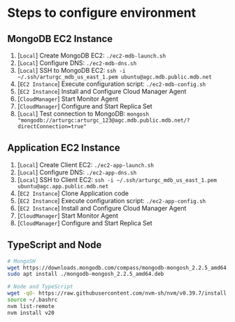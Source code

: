 # Steps to configure environment

## MongoDB EC2 Instance

1. [`Local`] Create MongoDB EC2: `./ec2-mdb-launch.sh`
1. [`Local`] Configure DNS: `./ec2-mdb-dns.sh`
1. [`Local`] SSH to MongoDB EC2: `ssh -i ~/.ssh/arturgc_mdb_us_east_1.pem ubuntu@agc.mdb.public.mdb.net`
1. [`EC2 Instance`] Execute configuration script: `./ec2-mdb-config.sh`
1. [`EC2 Instance`] Install and Configure Cloud Manager Agent
1. [`CloudManager`] Start Monitor Agent
1. [`CloudManager`] Configure and Start Replica Set
1. [`Local`] Test connection to MongoDB: `mongosh "mongodb://arturgc:arturgc_123@agc.mdb.public.mdb.net/?directConnection=true"`

## Application EC2 Instance

1. [`Local`] Create Client EC2: `./ec2-app-launch.sh`
1. [`Local`] Configure DNS: `./ec2-app-dns.sh`
1. [`Local`] SSH to Client EC2: `ssh -i ~/.ssh/arturgc_mdb_us_east_1.pem ubuntu@agc.app.public.mdb.net`
1. [`EC2 Instance`] Clone Application code
1. [`EC2 Instance`] Execute configuration script: `./ec2-app-config.sh`
1. [`EC2 Instance`] Install and Configure Cloud Manager Agent
1. [`CloudManager`] Start Monitor Agent
1. [`CloudManager`] Configure and Start Replica Set

## TypeScript and Node

```bash
# MongoSH
wget https://downloads.mongodb.com/compass/mongodb-mongosh_2.2.5_amd64.deb
sudo apt install ./mongodb-mongosh_2.2.5_amd64.deb

# Node and TypeScript
wget -qO- https://raw.githubusercontent.com/nvm-sh/nvm/v0.39.7/install.sh | bash
source ~/.bashrc
nvm list-remote
nvm install v20
```
